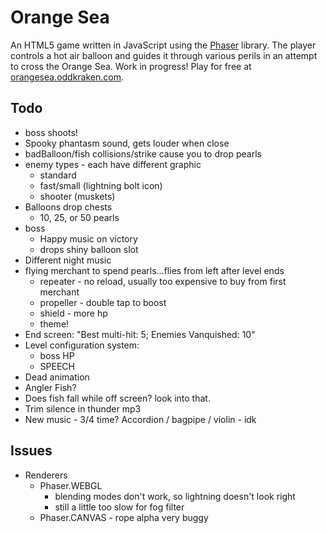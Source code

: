 # Orange Sea

An HTML5 game written in JavaScript using the [Phaser](http://phaser.io) library. The player controls a hot air balloon and guides it through various perils in an attempt to cross the Orange Sea. Work in progress! Play for free at [orangesea.oddkraken.com](http://orangesea.oddkraken.com).

## Todo

* boss shoots!
* Spooky phantasm sound, gets louder when close
* badBalloon/fish collisions/strike cause you to drop pearls
* enemy types - each have different graphic
    * standard
    * fast/small (lightning bolt icon)
    * shooter (muskets)
* Balloons drop chests
    * 10, 25, or 50 pearls
* boss
    * Happy music on victory
    * drops shiny balloon slot
* Different night music
* flying merchant to spend pearls...flies from left after level ends
    * repeater - no reload, usually too expensive to buy from first merchant
    * propeller - double tap to boost
    * shield - more hp
    * theme!
* End screen: "Best multi-hit: 5; Enemies Vanquished: 10"
* Level configuration system:
    * boss HP
    * SPEECH
* Dead animation
* Angler Fish?
* Does fish fall while off screen? look into that.
* Trim silence in thunder mp3
* New music - 3/4 time? Accordion / bagpipe / violin - idk

## Issues

* Renderers
    * Phaser.WEBGL
        * blending modes don't work, so lightning doesn't look right
        * still a little too slow for fog filter
    * Phaser.CANVAS - rope alpha very buggy
